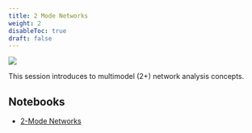 ```yaml
---
title: 2 Mode Networks
weight: 2
disableToc: true
draft: false
---
```


![](https://raw.githubusercontent.com/aaubs/ds-master/main/media/header_goldie_space_7.png)

This session introduces to multimodel (2+) network analysis concepts.


## Notebooks

* [2-Mode Networks](https://colab.research.google.com/github/aaubs/ds-master/blob/main/courses/ds4b-m2-1-nw/notebooks/s3-nw-2mode.ipynb)



